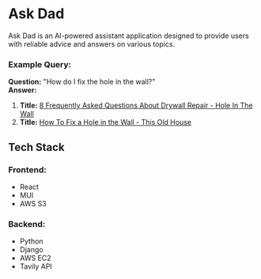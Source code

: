 # Ask Dad

Ask Dad is an AI-powered assistant application designed to provide users with reliable advice and answers on various topics. 

### Example Query:
**Question:** "How do I fix the hole in the wall?"  
**Answer:**  
  1. **Title:** [8 Frequently Asked Questions About Drywall Repair - Hole In The Wall](https://www.holeinthewall.com/8-frequently-asked-questions-about-drywall-repair/)
  2. **Title:** [How To Fix a Hole in the Wall - This Old House](https://www.thisoldhouse.com/walls/21015080/how-to-fix-a-hole-in-the-wall)

## Tech Stack

### Frontend:
- React
- MUI
- AWS S3

### Backend:
- Python
- Django
- AWS EC2
- Tavily API

